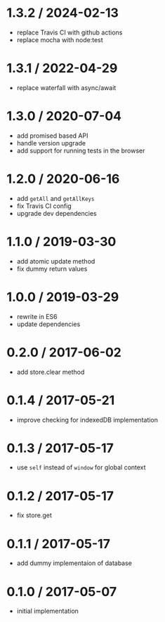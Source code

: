 
1.3.2 / 2024-02-13
==================

 * replace Travis CI with github actions
 * replace mocha with node:test

1.3.1 / 2022-04-29
==================

 * replace waterfall with async/await

1.3.0 / 2020-07-04
==================

 * add promised based API
 * handle version upgrade
 * add support for running tests in the browser

1.2.0 / 2020-06-16
==================

 * add `getAll` and `getAllKeys`
 * fix Travis CI config
 * upgrade dev dependencies

1.1.0 / 2019-03-30
==================

 * add atomic update method
 * fix dummy return values

1.0.0 / 2019-03-29
==================

 * rewrite in ES6
 * update dependencies

0.2.0 / 2017-06-02
==================

 * add store.clear method

0.1.4 / 2017-05-21
==================

 * improve checking for indexedDB implementation

0.1.3 / 2017-05-17
==================

 * use `self` instead of `window` for global context

0.1.2 / 2017-05-17
==================

 * fix store.get

0.1.1 / 2017-05-17
==================

 * add dummy implementaion of database

0.1.0 / 2017-05-07
==================

 * initial implementation
